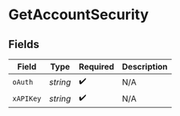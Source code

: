 # GetAccountSecurity


## Fields

| Field              | Type               | Required           | Description        |
| ------------------ | ------------------ | ------------------ | ------------------ |
| `oAuth`            | *string*           | :heavy_check_mark: | N/A                |
| `xAPIKey`          | *string*           | :heavy_check_mark: | N/A                |